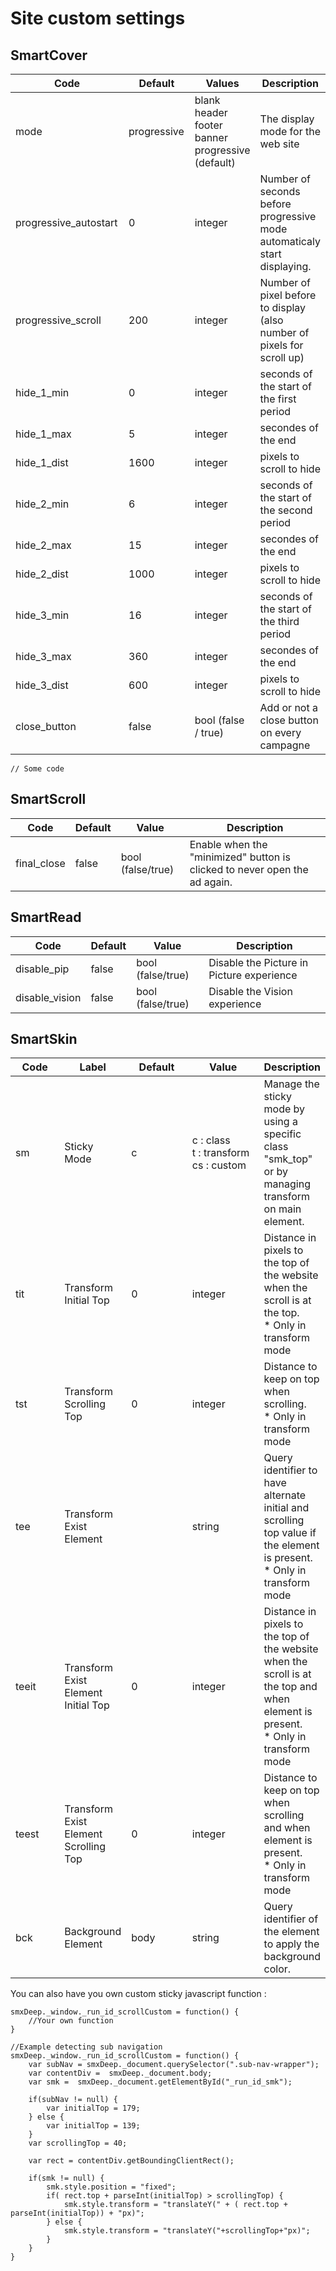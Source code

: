 # Site custom settings

## SmartCover

<table><thead><tr><th width="233">Code</th><th width="127">Default</th><th>Values</th><th>Description</th></tr></thead><tbody><tr><td>mode</td><td>progressive</td><td>blank<br>header<br>footer<br>banner<br>progressive (default)</td><td>The display mode for the web site</td></tr><tr><td>progressive_autostart</td><td>0</td><td>integer</td><td>Number of seconds before progressive mode automaticaly start displaying.</td></tr><tr><td>progressive_scroll</td><td>200</td><td>integer</td><td>Number of pixel before to display (also number of pixels for scroll up)</td></tr><tr><td>hide_1_min</td><td>0</td><td>integer</td><td>seconds of the start of the first period</td></tr><tr><td>hide_1_max</td><td>5</td><td>integer</td><td>secondes of the end</td></tr><tr><td>hide_1_dist</td><td>1600</td><td>integer</td><td>pixels to scroll to hide</td></tr><tr><td>hide_2_min</td><td>6</td><td>integer</td><td>seconds of the start of the second period</td></tr><tr><td>hide_2_max</td><td>15</td><td>integer</td><td>secondes of the end</td></tr><tr><td>hide_2_dist</td><td>1000</td><td>integer</td><td>pixels to scroll to hide</td></tr><tr><td>hide_3_min</td><td>16</td><td>integer</td><td>seconds of the start of the third period</td></tr><tr><td>hide_3_max</td><td>360</td><td>integer</td><td>secondes of the end</td></tr><tr><td>hide_3_dist</td><td>600</td><td>integer</td><td>pixels to scroll to hide</td></tr><tr><td>close_button</td><td>false</td><td>bool (false / true)</td><td>Add or not a close button on every campagne</td></tr></tbody></table>

```
// Some code
```

## SmartScroll

| Code         | Default | Value             | Description                                                                |
| ------------ | ------- | ----------------- | -------------------------------------------------------------------------- |
| final\_close | false   | bool (false/true) | Enable when the "minimized"  button is clicked to never open the ad again. |

## SmartRead

| Code            | Default | Value             | Description                               |
| --------------- | ------- | ----------------- | ----------------------------------------- |
| disable\_pip    | false   | bool (false/true) | Disable the Picture in Picture experience |
| disable\_vision | false   | bool (false/true) | Disable the Vision experience             |

## SmartSkin

<table><thead><tr><th width="90.96484375">Code</th><th>Label</th><th width="115.27734375">Default</th><th width="133.1328125">Value</th><th>Description</th></tr></thead><tbody><tr><td>sm</td><td>Sticky Mode</td><td>c</td><td>c : class <br>t : transform<br>cs : custom</td><td>Manage the sticky mode by using a specific class "smk_top" or by managing transform on main element.</td></tr><tr><td>tit</td><td>Transform Initial Top</td><td>0</td><td>integer</td><td>Distance in pixels to the top of the website when the scroll is at the top.<br>* Only in transform mode</td></tr><tr><td>tst</td><td>Transform Scrolling Top</td><td>0</td><td>integer</td><td>Distance to keep on top when scrolling.<br>* Only in transform mode</td></tr><tr><td>tee</td><td>Transform Exist Element</td><td></td><td>string</td><td>Query identifier to have alternate initial and scrolling top value if the element is present.<br>* Only in transform mode</td></tr><tr><td>teeit</td><td>Transform Exist Element Initial Top</td><td>0</td><td>integer</td><td>Distance in pixels to the top of the website when the scroll is at the top  and when element is present.<br>* Only in transform mode</td></tr><tr><td>teest</td><td>Transform Exist Element Scrolling Top</td><td>0</td><td>integer</td><td>Distance to keep on top when scrolling and when element is present.<br>* Only in transform mode</td></tr><tr><td>bck</td><td>Background Element</td><td>body</td><td>string</td><td>Query identifier of the element to apply the background color.</td></tr></tbody></table>

You can also have you own custom sticky javascript function :&#x20;

```
smxDeep._window._run_id_scrollCustom = function() {
    //Your own function
}

//Example detecting sub navigation
smxDeep._window._run_id_scrollCustom = function() {
    var subNav = smxDeep._document.querySelector(".sub-nav-wrapper");
    var contentDiv =  smxDeep._document.body;
    var smk =  smxDeep._document.getElementById("_run_id_smk");

    if(subNav != null) {
        var initialTop = 179;
    } else {
        var initialTop = 139;
    }
    var scrollingTop = 40;

    var rect = contentDiv.getBoundingClientRect();

    if(smk != null) {
        smk.style.position = "fixed";
        if( rect.top + parseInt(initialTop) > scrollingTop) {
            smk.style.transform = "translateY(" + ( rect.top + parseInt(initialTop)) + "px)";
        } else {
            smk.style.transform = "translateY("+scrollingTop+"px)";
        }
    }
}
```

